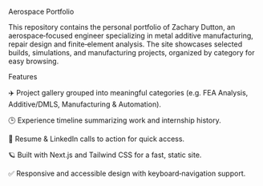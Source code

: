 Aerospace Portfolio

This repository contains the personal portfolio of Zachary Dutton, an aerospace‑focused engineer specializing in metal additive manufacturing, repair design and finite‑element analysis. The site showcases selected builds, simulations, and manufacturing projects, organized by category for easy browsing.

Features

✈️ Project gallery grouped into meaningful categories (e.g. FEA Analysis, Additive/DMLS, Manufacturing & Automation).

🕒 Experience timeline summarizing work and internship history.

📄 Resume & LinkedIn calls to action for quick access.

🪐 Built with Next.js and Tailwind CSS for a fast, static site.

✅ Responsive and accessible design with keyboard‑navigation support.